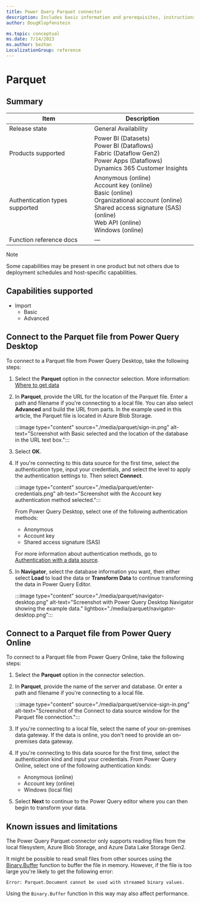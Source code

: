 ```yaml
---
title: Power Query Parquet connector
description: Includes basic information and prerequisites, instructions on how to connect using the Parquet connector, and information about advanced connection options.
author: DougKlopfenstein

ms.topic: conceptual
ms.date: 7/14/2023
ms.author: bezhan
LocalizationGroup: reference
---
```


# Parquet

## Summary

| Item | Description |
| ------- | ------------|
|Release state | General Availability |
| Products supported | Power BI (Datasets)<br/>Power BI (Dataflows)<br/>Fabric (Dataflow Gen2)<br/>Power Apps (Dataflows)<br/>Dynamics 365 Customer Insights |
| Authentication types supported| Anonymous (online)<br/>Account key (online)<br/>Basic (online)<br/>Organizational account (online)<br/>Shared access signature (SAS) (online)<br/>Web API (online)<br/>Windows (online) |
| Function reference docs | &mdash; |

> [!NOTE]
> Some capabilities may be present in one product but not others due to deployment schedules and host-specific capabilities.

## Capabilities supported

* Import
  * Basic
  * Advanced

## Connect to the Parquet file from Power Query Desktop

To connect to a Parquet file from Power Query Desktop, take the following steps:

1. Select the **Parquet** option in the connector selection. More information: [Where to get data](../where-to-get-data.md)

2. In **Parquet**, provide the URL for the location of the Parquet file. Enter a path and filename if you're connecting to a local file. You can also select **Advanced** and build the URL from parts. In the example used in this article, the Parquet file is located in Azure Blob Storage.

   :::image type="content" source="./media/parquet/sign-in.png" alt-text="Screenshot with Basic selected and the location of the database in the URL text box.":::

3. Select **OK**.

4. If you're connecting to this data source for the first time, select the authentication type, input your credentials, and select the level to apply the authentication settings to. Then select **Connect**.

   :::image type="content" source="./media/parquet/enter-credentials.png" alt-text="Screenshot with the Account key authentication method selected.":::

   From Power Query Desktop, select one of the following authentication methods:

   * Anonymous
   * Account key
   * Shared access signature (SAS)

   For more information about authentication methods, go to [Authentication with a data source](../connectorauthentication.md).

5. In **Navigator**, select the database information you want, then either select **Load** to load the data or **Transform Data** to continue transforming the data in Power Query Editor.

   :::image type="content" source="./media/parquet/navigator-desktop.png" alt-text="Screenshot with Power Query Desktop Navigator showing the example data." lightbox="./media/parquet/navigator-desktop.png":::

## Connect to a Parquet file from Power Query Online

To connect to a Parquet file from Power Query Online, take the following steps:

1. Select the **Parquet** option in the connector selection.

2. In **Parquet**, provide the name of the server and database. Or enter a path and filename if you're connecting to a local file.

   :::image type="content" source="./media/parquet/service-sign-in.png" alt-text="Screenshot of the Connect to data source window for the Parquet file connection.":::

3. If you're connecting to a local file, select the name of your on-premises data gateway. If the data is online, you don't need to provide an on-premises data gateway.

4. If you're connecting to this data source for the first time, select the authentication kind and input your credentials. From Power Query Online, select one of the following authentication kinds:

   * Anonymous (online)
   * Account key (online)
   * Windows (local file)

5. Select **Next** to continue to the Power Query editor where you can then begin to transform your data.

## Known issues and limitations

The Power Query Parquet connector only supports reading files from the local filesystem, Azure Blob Storage, and Azure Data Lake Storage Gen2.

It might be possible to read small files from other sources using the [Binary.Buffer](/powerquery-m/binary-buffer) function to buffer the file in memory. However, if the file is too large you're likely to get the following error:

`Error: Parquet.Document cannot be used with streamed binary values.`

Using the `Binary.Buffer` function in this way may also affect performance.
